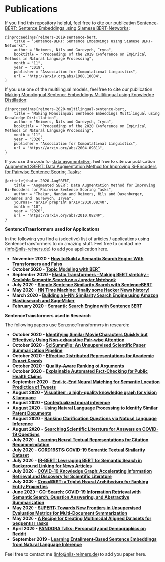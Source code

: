 # Publications

If you find this repository helpful, feel free to cite our publication [Sentence-BERT: Sentence Embeddings using Siamese BERT-Networks](https://arxiv.org/abs/1908.10084):
``` 
@inproceedings{reimers-2019-sentence-bert,
    title = "Sentence-BERT: Sentence Embeddings using Siamese BERT-Networks",
    author = "Reimers, Nils and Gurevych, Iryna",
    booktitle = "Proceedings of the 2019 Conference on Empirical Methods in Natural Language Processing",
    month = "11",
    year = "2019",
    publisher = "Association for Computational Linguistics",
    url = "http://arxiv.org/abs/1908.10084",
}
```


If you use one of the multilingual models, feel free to cite our publication [Making Monolingual Sentence Embeddings Multilingual using Knowledge Distillation](https://arxiv.org/abs/2004.09813):
``` 
@inproceedings{reimers-2020-multilingual-sentence-bert,
    title = "Making Monolingual Sentence Embeddings Multilingual using Knowledge Distillation",
    author = "Reimers, Nils and Gurevych, Iryna",
    booktitle = "Proceedings of the 2020 Conference on Empirical Methods in Natural Language Processing",
    month = "11",
    year = "2020",
    publisher = "Association for Computational Linguistics",
    url = "https://arxiv.org/abs/2004.09813",
}
```


If you use the code for [data augmentation](https://github.com/UKPLab/sentence-transformers/tree/master/examples/training/data_augmentation), feel free to cite our publication [Augmented SBERT: Data Augmentation Method for Improving Bi-Encoders for Pairwise Sentence Scoring Tasks](https://arxiv.org/abs/2010.08240):
``` 
@article{thakur-2020-AugSBERT,
    title = "Augmented SBERT: Data Augmentation Method for Improving Bi-Encoders for Pairwise Sentence Scoring Tasks",
    author = "Thakur, Nandan and Reimers, Nils and Daxenberger, Johannes and  Gurevych, Iryna", 
    journal= "arXiv preprint arXiv:2010.08240",
    month = "10",
    year = "2020",
    url = "https://arxiv.org/abs/2010.08240",
}
```

**SentenceTransformers used for Applications**

In the following you find a (selective) list of articles / applications using SentenceTransformers to do amazing stuff. Feel free to contact me (info@nils-reimers.de) to add you application here. 
- **November 2020 - [How to Build a Semantic Search Engine With Transformers and Faiss](https://towardsdatascience.com/how-to-build-a-semantic-search-engine-with-transformers-and-faiss-dcbea307a0e8)**
- **October 2020 - [Topic Modeling with BERT](https://towardsdatascience.com/topic-modeling-with-bert-779f7db187e6)**
- **September 2020 - [Elastic Transformers -
Making BERT stretchy - Scalable Semantic Search on a Jupyter Notebook](https://medium.com/@mihail.dungarov/elastic-transformers-ae011e8f5b88)**
- **July 2020 - [Simple Sentence Similarity Search with SentenceBERT](https://laptrinhx.com/simple-sentence-similarity-search-with-sentencebert-800684405/?fbclid=IwAR0rxdYS2DBGuHhijIRO_lsXqGc9BbjtDA-dDQM5Ng_StahT9xrHdRZuP9M)**
- **May 2020 - [HN Time Machine: finally some Hacker News history!](https://peltarion.com/blog/applied-ai/hacker-news-time-machine)**
- **March 2020 - [Building a k-NN Similarity Search Engine using Amazon Elasticsearch and SageMaker](https://towardsdatascience.com/building-a-k-nn-similarity-search-engine-using-amazon-elasticsearch-and-sagemaker-98df18d883bd)**
- **February 2020 - [Semantic Search Engine with Sentence BERT](https://medium.com/@evergreenllc2020/semantic-search-engine-with-s-abbfb3cd9377)**


**SentenceTransformers used in Research**

The following papers use SentenceTransformers in research:
- **October 2020 - [Identifying Similar Movie Characters Quickly but Effectively Using Non-exhaustive Pair-wise Attention](https://arxiv.org/abs/2010.12183)**
- **October 2020 - [SciSummPip: An Unsupervised Scientific Paper Summarization Pipeline](https://arxiv.org/abs/2010.09190)**
- **October 2020 - [Effective Distributed Representations for Academic Expert Search](https://arxiv.org/abs/2010.08269)**
- **October 2020 - [Quality-Aware Ranking of Arguments](https://dl.acm.org/doi/abs/10.1145/3340531.3411960)**
- **October 2020 - [Explainable Automated Fact-Checking for Public Health Claims](https://arxiv.org/abs/2010.09926)**
- **September 2020** - **[End-to-End Neural Matching for Semantic Location Prediction of Tweets](https://dl.acm.org/doi/abs/10.1145/3415149)**
- **August 2020 - [VisualSem: a high-quality knowledge graph for vision & language](https://arxiv.org/pdf/2008.09150.pdf)**
- **August 2020 - [Contextualized moral inference](https://arxiv.org/pdf/2008.10762.pdf)**
- **August 2020** - **[Using Natural Language
Processing to Identify Similar
Patent Documents](https://lup.lub.lu.se/luur/download?func=downloadFile&recordOId=9008699&fileOId=9026407)**
- **August 2020** - **[Ranking Clarification Questions via Natural Language Inference](https://arxiv.org/pdf/2008.07688.pdf)**
- **August 2020** - **[Searching Scientific Literature for Answers on COVID-19 Questions](https://openreview.net/pdf?id=eeYSJJGAkg1)**
- **July 2020** - **[Learning Neural Textual Representations for Citation Recommendation](https://arxiv.org/abs/2007.04070)**
- **July 2020** - **[CORD19STS: COVID-19 Semantic Textual Similarity Dataset](https://arxiv.org/abs/2007.02461)**
- **July 2020** - **[IR-BERT: Leveraging BERT for Semantic Search in Background Linking for News Articles](https://arxiv.org/abs/2007.12603)** 
- **July 2020 - [COVID-19 Knowledge Graph: Accelerating Information Retrieval and Discovery for Scientific Literature](https://arxiv.org/abs/2007.12731)**
- **July 2020 - [CrossBERT: a Triplet Neural Architecture for
Ranking Entity Properties](https://dl.acm.org/doi/pdf/10.1145/3397271.3401265)**
- **June 2020 - [CO-Search: COVID-19 Information Retrieval with Semantic Search, Question Answering, and Abstractive Summarization](https://arxiv.org/abs/2006.09595)**
- **May 2020 - [SUPERT: Towards New Frontiers in Unsupervised Evaluation Metrics for Multi-Document Summarization](https://arxiv.org/abs/2005.03724)**
- **May 2020 - [A Recipe for Creating Multimodal Aligned Datasets for Sequential Tasks](https://arxiv.org/abs/2005.09606)**
- **April 2020 - [PANDORA Talks: Personality and Demographics on Reddit](https://arxiv.org/abs/2004.04460)**
- **September 2019 - [Learning Entailment-Based Sentence Embeddings from Natural Language Inference](https://openreview.net/forum?id=BkxackSKvH)**


Feel free to contact me (info@nils-reimers.de) to add you paper here. 